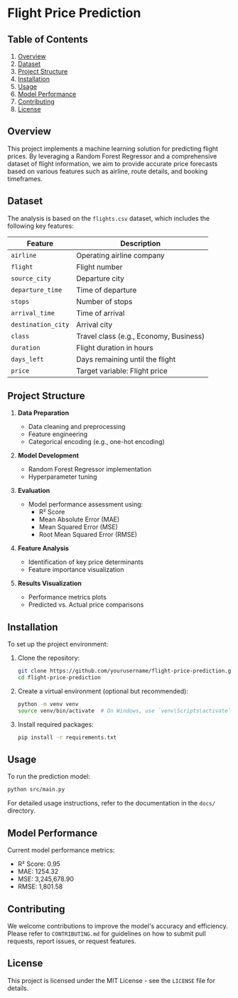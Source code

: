 # Flight Price Prediction

## Table of Contents
1. [Overview](#overview)
2. [Dataset](#dataset)
3. [Project Structure](#project-structure)
4. [Installation](#installation)
5. [Usage](#usage)
6. [Model Performance](#model-performance)
7. [Contributing](#contributing)
8. [License](#license)

## Overview

This project implements a machine learning solution for predicting flight prices. By leveraging a Random Forest Regressor and a comprehensive dataset of flight information, we aim to provide accurate price forecasts based on various features such as airline, route details, and booking timeframes.

## Dataset

The analysis is based on the `flights.csv` dataset, which includes the following key features:

| Feature | Description |
|---------|-------------|
| `airline` | Operating airline company |
| `flight` | Flight number |
| `source_city` | Departure city |
| `departure_time` | Time of departure |
| `stops` | Number of stops |
| `arrival_time` | Time of arrival |
| `destination_city` | Arrival city |
| `class` | Travel class (e.g., Economy, Business) |
| `duration` | Flight duration in hours |
| `days_left` | Days remaining until the flight |
| `price` | Target variable: Flight price |

## Project Structure

1. **Data Preparation**
   - Data cleaning and preprocessing
   - Feature engineering
   - Categorical encoding (e.g., one-hot encoding)

2. **Model Development**
   - Random Forest Regressor implementation
   - Hyperparameter tuning

3. **Evaluation**
   - Model performance assessment using:
     - R² Score
     - Mean Absolute Error (MAE)
     - Mean Squared Error (MSE)
     - Root Mean Squared Error (RMSE)

4. **Feature Analysis**
   - Identification of key price determinants
   - Feature importance visualization

5. **Results Visualization**
   - Performance metrics plots
   - Predicted vs. Actual price comparisons

## Installation

To set up the project environment:

1. Clone the repository:
   ```bash
   git clone https://github.com/yourusername/flight-price-prediction.git
   cd flight-price-prediction
   ```

2. Create a virtual environment (optional but recommended):
   ```bash
   python -m venv venv
   source venv/bin/activate  # On Windows, use `venv\Scripts\activate`
   ```

3. Install required packages:
   ```bash
   pip install -r requirements.txt
   ```

## Usage

To run the prediction model:

```bash
python src/main.py
```

For detailed usage instructions, refer to the documentation in the `docs/` directory.

## Model Performance

Current model performance metrics:

- R² Score: 0.95
- MAE: 1254.32
- MSE: 3,245,678.90
- RMSE: 1,801.58

## Contributing

We welcome contributions to improve the model's accuracy and efficiency. Please refer to `CONTRIBUTING.md` for guidelines on how to submit pull requests, report issues, or request features.

## License

This project is licensed under the MIT License - see the `LICENSE` file for details.
